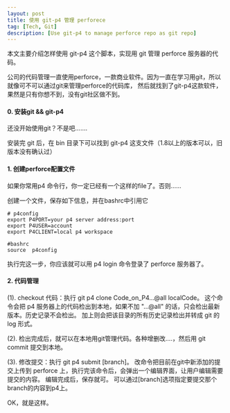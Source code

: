 ```yaml
---
layout: post
title: 使用 git-p4 管理 perforece
tag: [Tech, Git]
description: [Use git-p4 to manage perforce repo as git repo]
---
```


本文主要介绍怎样使用 git-p4 这个脚本，实现用 git 管理 perforce 服务器的代码。

公司的代码管理一直使用perforce，一款商业软件。因为一直在学习用git，所以就像可不可以通过git来管理perforce的代码库，
然后就找到了git-p4这款软件，果然是只有你想不到，没有git社区做不到。

#### 0. 安装git && git-p4

还没开始使用git？不是吧.......

安装完 git 后，在 bin 目录下可以找到 git-p4 这支文件（1.8以上的版本可以，旧版本没有确认过）

#### 1. 创建perforce配置文件

如果你常用p4 命令行，你一定已经有一个这样的file了。否则......

创建一个文件，保存如下信息，并在bashrc中引用它

    # p4config
    export P4PORT=your p4 server address:port
    export P4USER=account
    export P4CLIENT=local p4 workspace
        
    #bashrc
    source  p4config

执行完这一步，你应该就可以用 p4 login 命令登录了 perforce 服务器了。

#### 2. 代码管理

(1). checkout 代码：执行 git p4 clone Code_on_P4...@all localCode。
这个命令会把 p4 服务器上的代码检出到本地，如果不加 "...@all" 的话，只会检出最新版本。历史记录不会检出。
加上则会把该目录的所有历史记录检出并转成 git 的 log 形式。

(2). 检出完成后，就可以在本地用git管理代码。各种增删改....，然后用 git commit 提交到本地。

(3). 修改提交：执行 git p4 submit [branch]。
改命令把目前在git中新添加的提交上传到 perforce 上，执行完该命令后，会弹出一个编辑界面，让用户编辑需要提交的内容。
编辑完成后，保存就可。
可以通过[branch]选项指定要提交那个branch的内容到p4上。

OK，就是这样。
